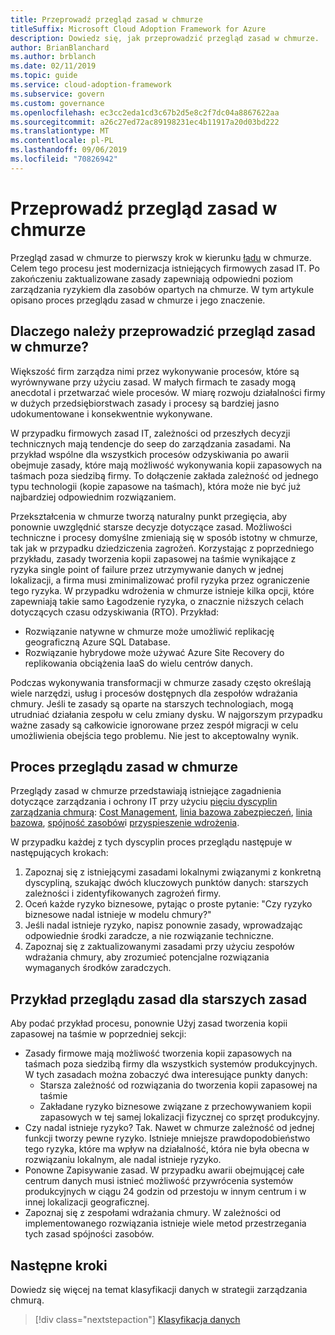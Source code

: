 ```yaml
---
title: Przeprowadź przegląd zasad w chmurze
titleSuffix: Microsoft Cloud Adoption Framework for Azure
description: Dowiedz się, jak przeprowadzić przegląd zasad w chmurze.
author: BrianBlanchard
ms.author: brblanch
ms.date: 02/11/2019
ms.topic: guide
ms.service: cloud-adoption-framework
ms.subservice: govern
ms.custom: governance
ms.openlocfilehash: ec3cc2eda1cd3c67b2d5e8c2f7dc04a8867622aa
ms.sourcegitcommit: a26c27ed72ac89198231ec4b11917a20d03bd222
ms.translationtype: MT
ms.contentlocale: pl-PL
ms.lasthandoff: 09/06/2019
ms.locfileid: "70826942"
---
```

<!-- markdownlint-disable MD026 -->

# <a name="conduct-a-cloud-policy-review"></a>Przeprowadź przegląd zasad w chmurze

Przegląd zasad w chmurze to pierwszy krok w kierunku [ładu](../index.md) w chmurze. Celem tego procesu jest modernizacja istniejących firmowych zasad IT. Po zakończeniu zaktualizowane zasady zapewniają odpowiedni poziom zarządzania ryzykiem dla zasobów opartych na chmurze. W tym artykule opisano proces przeglądu zasad w chmurze i jego znaczenie.

## <a name="why-perform-a-cloud-policy-review"></a>Dlaczego należy przeprowadzić przegląd zasad w chmurze?

Większość firm zarządza nimi przez wykonywanie procesów, które są wyrównywane przy użyciu zasad. W małych firmach te zasady mogą anecdotal i przetwarzać wiele procesów. W miarę rozwoju działalności firmy w dużych przedsiębiorstwach zasady i procesy są bardziej jasno udokumentowane i konsekwentnie wykonywane.

W przypadku firmowych zasad IT, zależności od przeszłych decyzji technicznych mają tendencje do seep do zarządzania zasadami. Na przykład wspólne dla wszystkich procesów odzyskiwania po awarii obejmuje zasady, które mają możliwość wykonywania kopii zapasowych na taśmach poza siedzibą firmy. To dołączenie zakłada zależność od jednego typu technologii (kopie zapasowe na taśmach), która może nie być już najbardziej odpowiednim rozwiązaniem.

Przekształcenia w chmurze tworzą naturalny punkt przegięcia, aby ponownie uwzględnić starsze decyzje dotyczące zasad. Możliwości techniczne i procesy domyślne zmieniają się w sposób istotny w chmurze, tak jak w przypadku dziedziczenia zagrożeń. Korzystając z poprzedniego przykładu, zasady tworzenia kopii zapasowej na taśmie wynikające z ryzyka single point of failure przez utrzymywanie danych w jednej lokalizacji, a firma musi zminimalizować profil ryzyka przez ograniczenie tego ryzyka. W przypadku wdrożenia w chmurze istnieje kilka opcji, które zapewniają takie samo Łagodzenie ryzyka, o znacznie niższych celach dotyczących czasu odzyskiwania (RTO). Przykład:

- Rozwiązanie natywne w chmurze może umożliwić replikację geograficzną Azure SQL Database.
- Rozwiązanie hybrydowe może używać Azure Site Recovery do replikowania obciążenia IaaS do wielu centrów danych.

Podczas wykonywania transformacji w chmurze zasady często określają wiele narzędzi, usług i procesów dostępnych dla zespołów wdrażania chmury. Jeśli te zasady są oparte na starszych technologiach, mogą utrudniać działania zespołu w celu zmiany dysku. W najgorszym przypadku ważne zasady są całkowicie ignorowane przez zespół migracji w celu umożliwienia obejścia tego problemu. Nie jest to akceptowalny wynik.

## <a name="the-cloud-policy-review-process"></a>Proces przeglądu zasad w chmurze

Przeglądy zasad w chmurze przedstawiają istniejące zagadnienia dotyczące zarządzania i ochrony IT przy użyciu [pięciu dyscyplin zarządzania chmurą](../index.md): [Cost Management](../cost-management/index.md), [linia bazowa zabezpieczeń](../security-baseline/index.md), [linia bazowa](../identity-baseline/index.md), [spójność zasobów](../resource-consistency/index.md)i [przyspieszenie wdrożenia](../deployment-acceleration/index.md).

W przypadku każdej z tych dyscyplin proces przeglądu następuje w następujących krokach:

1. Zapoznaj się z istniejącymi zasadami lokalnymi związanymi z konkretną dyscypliną, szukając dwóch kluczowych punktów danych: starszych zależności i zidentyfikowanych zagrożeń firmy.
2. Oceń każde ryzyko biznesowe, pytając o proste pytanie: "Czy ryzyko biznesowe nadal istnieje w modelu chmury?"
3. Jeśli nadal istnieje ryzyko, napisz ponownie zasady, wprowadzając odpowiednie środki zaradcze, a nie rozwiązanie techniczne.
4. Zapoznaj się z zaktualizowanymi zasadami przy użyciu zespołów wdrażania chmury, aby zrozumieć potencjalne rozwiązania wymaganych środków zaradczych.

## <a name="example-of-a-policy-review-for-a-legacy-policy"></a>Przykład przeglądu zasad dla starszych zasad

Aby podać przykład procesu, ponownie Użyj zasad tworzenia kopii zapasowej na taśmie w poprzedniej sekcji:

- Zasady firmowe mają możliwość tworzenia kopii zapasowych na taśmach poza siedzibą firmy dla wszystkich systemów produkcyjnych. W tych zasadach można zobaczyć dwa interesujące punkty danych:
  - Starsza zależność od rozwiązania do tworzenia kopii zapasowej na taśmie
  - Zakładane ryzyko biznesowe związane z przechowywaniem kopii zapasowych w tej samej lokalizacji fizycznej co sprzęt produkcyjny.
- Czy nadal istnieje ryzyko? Tak. Nawet w chmurze zależność od jednej funkcji tworzy pewne ryzyko. Istnieje mniejsze prawdopodobieństwo tego ryzyka, które ma wpływ na działalność, która nie była obecna w rozwiązaniu lokalnym, ale nadal istnieje ryzyko.
- Ponowne Zapisywanie zasad. W przypadku awarii obejmującej całe centrum danych musi istnieć możliwość przywrócenia systemów produkcyjnych w ciągu 24 godzin od przestoju w innym centrum i w innej lokalizacji geograficznej.
- Zapoznaj się z zespołami wdrażania chmury. W zależności od implementowanego rozwiązania istnieje wiele metod przestrzegania tych zasad spójności zasobów.

## <a name="next-steps"></a>Następne kroki

Dowiedz się więcej na temat klasyfikacji danych w strategii zarządzania chmurą.

> [!div class="nextstepaction"]
> [Klasyfikacja danych](./what-is-data-classification.md)
